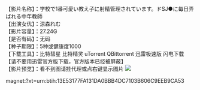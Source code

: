 【影片名称】：学校で1番可愛い教え子に射精管理されています。ドSJ●に毎日弄ばれる中年教師  
【出演女优】：涼森れむ  
【影片容量】：27.24G  
【是否有码】：无码  
【种子期限】：5种或健康度1000  
【下载工具】：比特彗星 比特精灵 uTorrent QBittorrent 迅雷极速版 闪电下载【请不要用迅雷官方版下载，官方版本已经被屏蔽】  
【影片预览】：看不到图请挂代理或点右键显示图片
![](https://240200103.xyz/2024/07/16/bcd2a44e2f661f8fce164335b7d4a269.jpg)

magnet:?xt=urn:btih:13E53177FA131DA0BBB4DC7103B606C9EEB9CA53